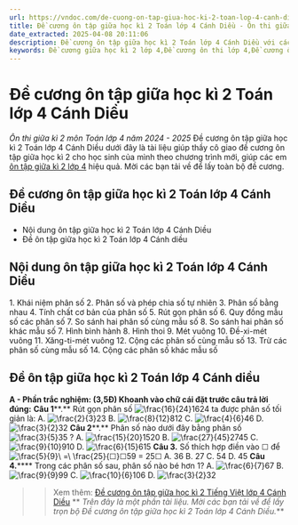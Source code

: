 ```yaml
---
url: https://vndoc.com/de-cuong-on-tap-giua-hoc-ki-2-toan-lop-4-canh-dieu-337242
title: Đề cương ôn tập giữa học kì 2 Toán lớp 4 Cánh Diều - Ôn thi giữa kì 2 môn Toán lớp 4 năm 2024 - 2025 - VnDoc.com
date_extracted: 2025-04-08 20:11:06
description: Đề cương ôn tập giữa học kì 2 Toán lớp 4 Cánh Diều với các dạng bài tập giữa kì 2, giúp các em ôn thi giữa kì 2 hiệu quả.
keywords: Đề cương giữa học kì 2 lớp 4,Đề cương ôn thi lớp 4,Đề cương ôn thi giữa học kì 2 lớp 4,Đề cương ôn tập giữa học kì 2 lớp 4,Đề cương ôn thi giữa học kì 2 môn Toán 4 sách Cánh Diều,Đề cương ôn tập giữa học kì 2 lớp 4 sách Cánh Diều,Đề cương ôn thi giữa học kì 2 lớp 4 sách Cánh Diều
---
```


# Đề cương ôn tập giữa học kì 2 Toán lớp 4 Cánh Diều
 _Ôn thi giữa kì 2 môn Toán lớp 4 năm 2024 - 2025_
Đề cương ôn tập giữa học kì 2 Toán lớp 4 Cánh Diều dưới đây là tài liệu giúp thầy cô giao đề cương ôn tập giữa học kì 2 cho học sinh của mình theo chương trình mới, giúp các em [ôn tập giữa kì 2 lớp 4](<https://vndoc.com/de-thi-giua-ki-2-lop4>) hiệu quả. Mời các bạn tải về để lấy toàn bộ đề cương.
## Đề cương ôn tập giữa học kì 2 Toán lớp 4 Cánh Diều
  * Nội dung ôn tập giữa học kì 2 Toán lớp 4 Cánh Diều
  * Đề ôn tập giữa học kì 2 Toán lớp 4 Cánh diều

## Nội dung ôn tập giữa học kì 2 Toán lớp 4 Cánh Diều
1\. Khái niệm phân số
2\. Phân số và phép chia số tự nhiên
3\. Phân số bằng nhau
4\. Tính chất cơ bản của phân số
5\. Rút gọn phân số
6\. Quy đồng mẫu số các phân số
7\. So sánh hai phân số cùng mẫu số
8\. So sánh hai phân số khác mẫu số
7\. Hình bình hành
8\. Hình thoi
9\. Mét vuông
10\. Đề-xi-mét vuông
11\. Xăng-ti-mét vuông
12\. Cộng các phân số cùng mẫu số
13\. Trừ các phân số cùng mẫu số
14\. Cộng các phân số khác mẫu số
## Đề ôn tập giữa học kì 2 Toán lớp 4 Cánh diều
**A - Phần trắc nghiệm: \(3,5Đ\) Khoanh vào chữ cái đặt trước câu trả lời đúng:**
**Câu 1****.** Rút gọn phân số ![\\frac{16}{24}](https://i.vdoc.vn/data/image/blank.png)1624 ta được phân số tối giản là:
A. ![\\frac{2}{3}](https://i.vdoc.vn/data/image/blank.png)23
B. ![\\frac{8}{12}](https://i.vdoc.vn/data/image/blank.png)812
C. ![\\frac{4}{6}](https://i.vdoc.vn/data/image/blank.png)46
D. ![\\frac{3}{2}](https://i.vdoc.vn/data/image/blank.png)32
**Câu 2****.** Phân số nào dưới đây bằng phân số ![\\frac{3}{5}](https://i.vdoc.vn/data/image/blank.png)35 ?
A. ![\\frac{15}{20}](https://i.vdoc.vn/data/image/blank.png)1520
B. ![\\frac{27}{45}](https://i.vdoc.vn/data/image/blank.png)2745
C. ![\\frac{9}{10}](https://i.vdoc.vn/data/image/blank.png)910
D. ![\\frac{6}{15}](https://i.vdoc.vn/data/image/blank.png)615
**Câu 3.** Số thích hợp điền vào ☐ để ![\\frac{5}{9}\\ =\\ \\frac{25}{☐}](https://i.vdoc.vn/data/image/blank.png)☐59 = 25☐
A. 36
B. 27
C. 54
D. 45
**Câu 4.****** Trong các phân số sau, phân số nào bé hơn 1?
A. ![\\frac{6}{7}](https://i.vdoc.vn/data/image/blank.png)67
B. ![\\frac{9}{9}](https://i.vdoc.vn/data/image/blank.png)99
C. ![\\frac{10}{6}](https://i.vdoc.vn/data/image/blank.png)106
D. ![\\frac{3}{2}](https://i.vdoc.vn/data/image/blank.png)32
>> Xem thêm: [Đề cương ôn tập giữa học kì 2 Tiếng Việt lớp 4 Cánh Diều](<https://vndoc.com/de-cuong-on-tap-giua-hoc-ki-2-tieng-viet-lop-4-canh-dieu-337226>)
** _Trên đây là một phần tài liệu. Mời các bạn tải về để lấy trọn bộ Đề cương ôn tập giữa học kì 2 Toán lớp 4 Cánh Diều._**
